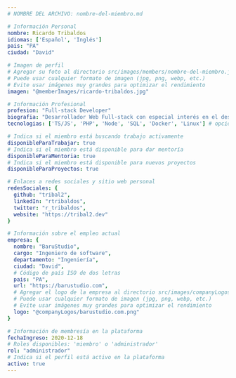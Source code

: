 ```yaml
---
# NOMBRE DEL ARCHIVO: nombre-del-miembro.md

# Información Personal
nombre: Ricardo Tribaldos
idiomas: ['Español', 'Inglés']
pais: "PA"
ciudad: "David"

# Imagen de perfil
# Agregar su foto al directorio src/images/members/nombre-del-miembro.jpg
# Puede usar cualquier formato de imagen (jpg, png, webp, etc.)
# Evite usar imágenes muy grandes para optimizar el rendimiento
imagen: "@memberImages/ricardo-tribaldos.jpg"

# Información Profesional
profesion: "Full-stack Developer"
biografia: "Desarrollador Web Full-stack con especial interés en el desarrollo backend y más de una década de experiencia de trabajo con equipos remotos. Experto en desarrollo de software administrativo y procesos financieros, con un enfoque analítico y estratégico. Comprometido con el servicio a la comunidad."
tecnologias: ['TS/JS', 'PHP', 'Node', 'SQL', 'Docker', 'Linux'] # opcional

# Indica si el miembro está buscando trabajo activamente
disponibleParaTrabajar: true
# Indica si el miembro está disponible para dar mentoría
disponibleParaMentoria: true
# Indica si el miembro está disponible para nuevos proyectos
disponibleParaProyectos: true

# Enlaces a redes sociales y sitio web personal
redesSociales: {
  github: "tribal2",
  linkedIn: "rtribaldos",
  twitter: "r_tribaldos",
  website: "https://tribal2.dev"
}

# Información sobre el empleo actual
empresa: {
  nombre: "BaruStudio",
  cargo: "Ingeniero de software",
  departamento: "Ingeniería",
  ciudad: "David",
  # Código de país ISO de dos letras
  pais: "PA",
  url: "https://barustudio.com",
  # Agregar el logo de la empresa al directorio src/images/companyLogos/nombre-de-la-empresa.jpg
  # Puede usar cualquier formato de imagen (jpg, png, webp, etc.)
  # Evite usar imágenes muy grandes para optimizar el rendimiento
  logo: "@companyLogos/barustudio.com.png"
}

# Información de membresía en la plataforma
fechaIngreso: 2020-12-18
# Roles disponibles: 'miembro' o 'administrador'
rol: "administrador"
# Indica si el perfil está activo en la plataforma
activo: true
---
```

